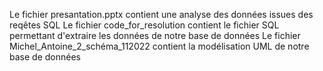 Le fichier presantation.pptx contient une analyse des données issues des reqêtes SQL
Le fichier code_for_resolution contient le fichier SQL permettant d'extraire les données de notre base de données
Le fichier Michel_Antoine_2_schéma_112022 contient la modélisation UML de notre base de données
